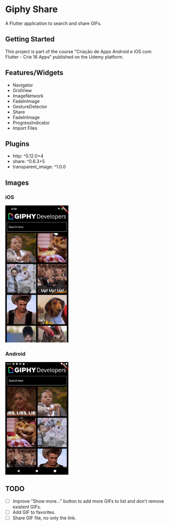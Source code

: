 # Giphy Share

A Flutter application to search and share GIFs.

## Getting Started

This project is part of the course "Criação de Apps Android e iOS com Flutter - Crie 16 Apps" published on the Udemy platform.

## Features/Widgets

- Navigator
- GridView
- ImageNetwork
- FadeInImage
- GestureDetector
- Share
- FadeInImage
- ProgressIndicator
- Import Files

## Plugins

- http: ^0.12.0+4
- share: ^0.6.3+5
- transparent_image: ^1.0.0


## Images

### iOS

<img width="200px" src="docs/ios.png">

### Android

<img width="200px" src="docs/android.png">

## TODO

- [ ] Improve "Show more..." button to add more GIFs to list and don't remove existent GIFs.
- [ ] Add GIF to favorites.
- [ ] Share GIF file, no only the link.
